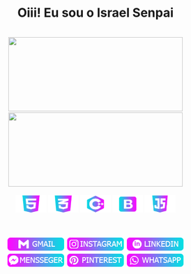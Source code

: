 <div align="center">
	<h1 align="center">Oiii! Eu sou o Israel Senpai<h1 align="center">
</div>



  <div align="center" href="https://github.com/IsraelSenpai">
  <img height="170em" width="400" src="https://github-readme-stats.vercel.app/api?username=IsraelSenpai&bg_color=30,fc09ff,04e0e3&title_color=fff&text_color=fff"/>
  <img height="170em" width="400" src="https://github-readme-stats.vercel.app/api/top-langs/?username=IsraelSenpai&layout=compact&bg_color=30,fc09ff,04e0e3&title_color=fff&text_color=fff"/>
</div>

<div align="center" style="display: inline_block"><br>
  <img align="center" alt="IsraelSenpai-HTML" height="40" width="70" margin-left="50px" src="linguagens/html.png">
  <img align="center" alt="IsraelSenpai-CSS" height="40" width="70" src="linguagens/css.png">
  <img align="center" alt="IsraelSenpai-C++" height="40" width="70" src="linguagens/c++.png">
  <img align="center" alt="IsraelSenpai-Bootstrap" height="40" width="70" src="linguagens/boots.png">
  <img align="center" alt="IsraelSenpai-Js" height="40" width="70" src="linguagens/java.png">
</div>
  
<br>
 
<h1 align="center">
  <a href="mailto:israelsenpaiii@gmail.com" target="_blank"><img src="social/gmail.png" target="_blank"></a>
  <a href="https://instagram.com/rafaballerini" target="_blank"><img src="social/instagram.png" target="_blank"></a>
  <a https://www.linkedin.com/in/israelsenpai" target="_blank"><img src="social/linkedin.png" target="_blank"></a>
  <a href="https://m.me/israelsenpaii" target="_blank"><img src="social/mensseger.png" target="_blank"></a>
  <a https://br.pinterest.com/israelsenpaiii/_created/" target="_blank"><img src="social/pinterest.png" target="_blank"></a>
  <a href="https://instagram.com/rafaballerini" target="_blank"><img src="social/whatsapp.png" target="_blank"></a>
</h1>

